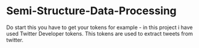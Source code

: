 # Semi-Structure-Data-Processing
Do start this you have to get your tokens for example - in this project i have used Twitter Developer tokens.
This tokens are used to extract tweets from twitter.
